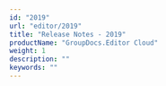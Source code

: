 ```yaml
---
id: "2019"
url: "editor/2019"
title: "Release Notes - 2019"
productName: "GroupDocs.Editor Cloud"
weight: 1
description: ""
keywords: ""
---
```

